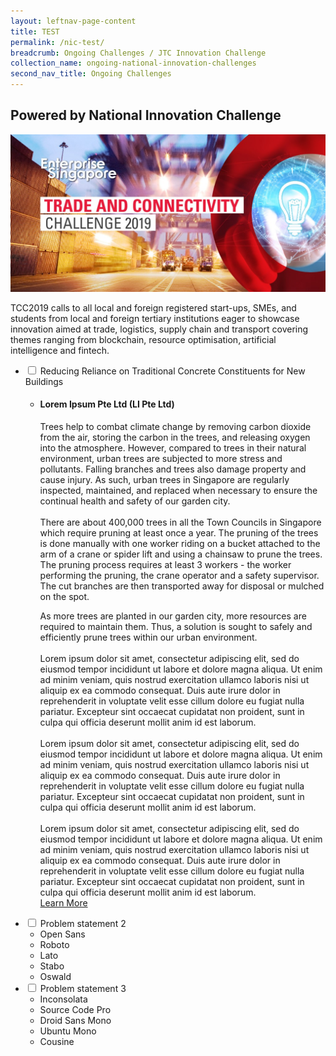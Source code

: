```yaml
---
layout: leftnav-page-content
title: TEST
permalink: /nic-test/
breadcrumb: Ongoing Challenges / JTC Innovation Challenge
collection_name: ongoing-national-innovation-challenges
second_nav_title: Ongoing Challenges
---
```

## Powered by National Innovation Challenge
[![1](/images/TCC2019.jpg)](https://www.openinnovationnetwork.sg)

TCC2019 calls to all local and foreign registered start-ups, SMEs, and students from local and foreign tertiary institutions eager to showcase innovation aimed at trade, logistics, supply chain and transport covering themes ranging from blockchain, resource optimisation, artificial intelligence and fintech.

<div id="wrapper">
<ul>
  <li>
    <input type="checkbox" id="list-item-1">
    <label for="list-item-1" class="first">Reducing Reliance on Traditional Concrete Constituents for New Buildings</label>
    <ul>
      <li><h4> Lorem Ipsum Pte Ltd (LI Pte Ltd)</h4>Trees help to combat climate change by removing carbon dioxide from the air, storing the carbon in the trees, and releasing oxygen into the atmosphere. However, compared to trees in their natural environment, urban trees are subjected to more stress and pollutants. Falling branches and trees also damage property and cause injury. As such, urban trees in Singapore are regularly inspected, maintained, and replaced when necessary to ensure the continual health and safety of our garden city.
<br><br>
There are about 400,000 trees in all the Town Councils in Singapore which require pruning at least once a year. The pruning of the trees is done manually with one worker riding on a bucket attached to the arm of a crane or spider lift and using a chainsaw to prune the trees. The pruning process requires at least 3 workers - the worker performing the pruning, the crane operator and a safety supervisor. The cut branches are then transported away for disposal or mulched on the spot.

As more trees are planted in our garden city, more resources are required to maintain them. Thus, a solution is sought to safely and efficiently prune trees within our urban environment.
<br><br>
Lorem ipsum dolor sit amet, consectetur adipiscing elit, sed do eiusmod tempor incididunt ut labore et dolore magna aliqua. Ut enim ad minim veniam, quis nostrud exercitation ullamco laboris nisi ut aliquip ex ea commodo consequat. Duis aute irure dolor in reprehenderit in voluptate velit esse cillum dolore eu fugiat nulla pariatur. Excepteur sint occaecat cupidatat non proident, sunt in culpa qui officia deserunt mollit anim id est laborum.
<br><br>
Lorem ipsum dolor sit amet, consectetur adipiscing elit, sed do eiusmod tempor incididunt ut labore et dolore magna aliqua. Ut enim ad minim veniam, quis nostrud exercitation ullamco laboris nisi ut aliquip ex ea commodo consequat. Duis aute irure dolor in reprehenderit in voluptate velit esse cillum dolore eu fugiat nulla pariatur. Excepteur sint occaecat cupidatat non proident, sunt in culpa qui officia deserunt mollit anim id est laborum.
<br><br>
Lorem ipsum dolor sit amet, consectetur adipiscing elit, sed do eiusmod tempor incididunt ut labore et dolore magna aliqua. Ut enim ad minim veniam, quis nostrud exercitation ullamco laboris nisi ut aliquip ex ea commodo consequat. Duis aute irure dolor in reprehenderit in voluptate velit esse cillum dolore eu fugiat nulla pariatur. Excepteur sint occaecat cupidatat non proident, sunt in culpa qui officia deserunt mollit anim id est laborum.<br>
<a href="www.openinnovationnetwork.sg" target="_blank" >Learn More</a>
</li>
    </ul>
  </li>
    <li>
    <input type="checkbox" id="list-item-2">
    <label for="list-item-2">Problem statement 2</label>
    <ul>
      <li>Open Sans</li>
      <li>Roboto</li>
      <li>Lato</li>
      <li>Stabo</li>
      <li>Oswald</li>
    </ul>
  </li>
  <li>
    <input type="checkbox" id="list-item-3">
    <label for="list-item-3" class="last">Problem statement 3</label>
    <ul>
      <li>Inconsolata</li>
      <li>Source Code Pro</li>
      <li>Droid Sans Mono</li>
      <li>Ubuntu Mono</li>
      <li>Cousine</li>
    </ul>
  </li>
</ul>
</div>
